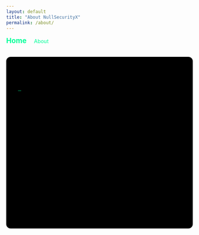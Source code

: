 ```yaml
---
layout: default
title: "About NullSecurityX"
permalink: /about/
---
```


<!-- HEADER / NAVIGATION -->
<header style="display: flex; justify-content: space-between; align-items: center; margin-bottom: 2rem;">
  <div>
    <a href="{{ "/" | relative_url }}" style="text-decoration: none; color: #00ff99; font-weight: bold; font-size: 1.2rem;">Home</a>
    <a href="{{ "/about/" | relative_url }}" style="text-decoration: none; color: #00ff99; margin-left: 1rem;">About</a>
  </div>
</header>

<!-- TERMINAL STYLE CONTENT -->
<div id="terminal" style="background-color:#000; color:#00ff99; padding:2rem; border-radius:12px; max-width:800px; margin:auto; font-family: 'Courier New', monospace; white-space: pre-wrap; overflow-wrap: break-word; min-height:400px; position: relative;">

<span id="cursor" style="display:inline-block;">_</span>
</div>

<script>
const terminal = document.getElementById('terminal');
const cursor = document.getElementById('cursor');

const text = `
Welcome to NullSecurityX! 👾
This blog shares hacking, cybersecurity, and technical articles.

What we focus on:
- Ethical hacking tutorials
- Security research
- Technical guides and insights

Connect with Us:
- YouTube: https://www.youtube.com/@nullsecurityx
- Twitter: https://twitter.com/NullSecurityX
- Odysee: https://odysee.com/@NullSecurityX:0
- LinkedIn: https://www.linkedin.com/company/nullsecx/
`;

let index = 0;

function type() {
  if(index < text.length) {
    const char = text.charAt(index);
    terminal.insertBefore(document.createTextNode(char === '\n' ? '\n' : char), cursor);
    index++;
    setTimeout(type, 30);
  }
}

type();

// Cursor blink
setInterval(() => {
  cursor.style.visibility = (cursor.style.visibility === 'visible') ? 'hidden' : 'visible';
}, 500);
</script>

<style>
/* Hover efekti için linkleri neon yapıyoruz */
#terminal a {
  color: #00ff99;
  text-decoration: underline;
}
#terminal a:hover {
  color: #0ff;
}
</style>
